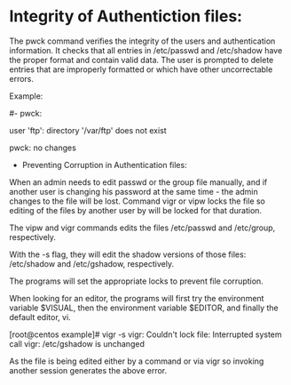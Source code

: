 # Integrity of Authentiction files: 


The pwck command verifies the integrity of the users and
authentication information. 
It checks that all entries in /etc/passwd and 
/etc/shadow have the proper format and contain valid 
data. The user is prompted to delete entries that are
improperly formatted or which have other uncorrectable
errors.

Example: 

#- pwck:

user 'ftp': directory '/var/ftp' does not exist

pwck: no changes




- Preventing Corruption in Authentication files: 

When an admin needs to edit passwd or the group file
manually, and if another user is changing his password 
at the same time - the admin changes to the file will
be lost. 
Command vigr or vipw locks the file so editing of the
files by another user by will be locked for that
duration.

The vipw and vigr commands edits the files /etc/passwd 
and /etc/group, respectively.
 
With the -s flag, they will edit the shadow versions
of those files:
/etc/shadow and /etc/gshadow, respectively. 

The programs will set the appropriate locks to prevent
file corruption.
 
When looking for an editor, the programs will first
try the environment variable $VISUAL, then the
environment variable $EDITOR, and finally the default
editor, vi.

[root@centos example]# vigr -s
vigr: Couldn't lock file: Interrupted system call
vigr: /etc/gshadow is unchanged

As the file is being edited either by a command or
via vigr so invoking another session generates the 
above error.






